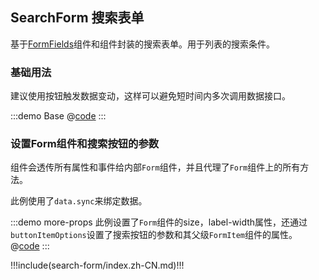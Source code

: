 ## SearchForm 搜索表单

基于[FormFields](./form-fields)组件和<element-link component="Form"></element-link>组件封装的搜索表单。用于列表的搜索条件。

### 基础用法

建议使用按钮触发数据变动，这样可以避免短时间内多次调用数据接口。

:::demo Base 
@[code](../.vuepress/demo/search-form/Base.vue)
:::

### 设置Form组件和搜索按钮的参数

组件会透传所有属性和事件给内部`Form`组件，并且代理了`Form`组件上的所有方法。

此例使用了`data.sync`来绑定数据。

:::demo more-props 此例设置了`Form`组件的size，label-width属性，还通过`buttonItemOptions`设置了搜索按钮的参数和其父级`FormItem`组件的属性。
@[code](../.vuepress/demo/search-form/more-props.vue)
:::

!!!include(search-form/index.zh-CN.md)!!!